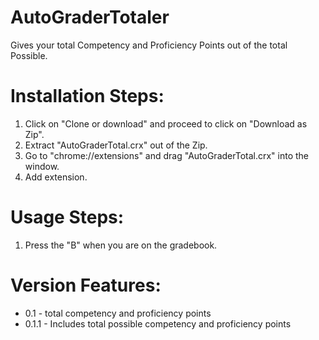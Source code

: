 # AutoGraderTotaler
Gives your total Competency and Proficiency Points out of the total Possible.

# Installation Steps:
1) Click on "Clone or download" and proceed to click on "Download as Zip".
2) Extract "AutoGraderTotal.crx" out of the Zip.
3) Go to "chrome://extensions" and drag "AutoGraderTotal.crx" into the window.
4) Add extension.

# Usage Steps:
1) Press the "B" when you are on the gradebook.

# Version Features:
- 0.1 - total competency and proficiency points
- 0.1.1 - Includes total possible competency and proficiency points
